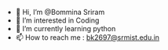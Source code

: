 - 👋 Hi, I’m @Bommina Sriram
- 👀 I’m interested in Coding
- 🌱 I’m currently learning python
- 📫 How to reach me : bk2697@srmist.edu.in

<!---
RA2111026010188/RA2111026010188 is a ✨ special ✨ repository because its `README.md` (this file) appears on your GitHub profile.
You can click the Preview link to take a look at your changes.
--->
